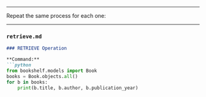 
---

Repeat the same process for each one:

---

### **`retrieve.md`**
```markdown
### RETRIEVE Operation

**Command:**
```python
from bookshelf.models import Book
books = Book.objects.all()
for b in books:
    print(b.title, b.author, b.publication_year)

